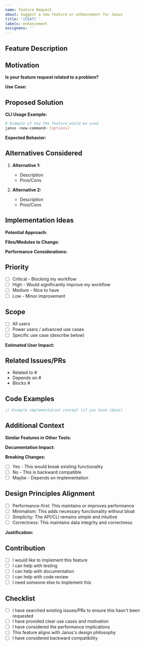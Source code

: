 ```yaml
---
name: Feature Request
about: Suggest a new feature or enhancement for Janus
title: '[FEAT] '
labels: enhancement
assignees: ''
---
```


## Feature Description

<!-- A clear and concise description of the feature you'd like to see -->

## Motivation

<!-- Why is this feature needed? What problem does it solve? -->

**Is your feature request related to a problem?**
<!-- e.g., I'm always frustrated when... -->

**Use Case:**
<!-- Describe your specific use case for this feature -->

## Proposed Solution

<!-- Describe how you envision this feature working -->

**CLI Usage Example:**
```bash
# Example of how the feature would be used
janus <new-command> [options]
```

**Expected Behavior:**
<!-- What should happen when this feature is used? -->

## Alternatives Considered

<!-- Describe alternative solutions or features you've considered -->

1. **Alternative 1:**
   - Description
   - Pros/Cons

2. **Alternative 2:**
   - Description
   - Pros/Cons

## Implementation Ideas

<!-- If you have ideas about how to implement this, share them here -->

**Potential Approach:**
<!-- High-level technical approach (optional) -->

**Files/Modules to Change:**
<!-- If you've looked at the code (optional) -->

**Performance Considerations:**
<!-- How might this affect performance? -->

## Priority

<!-- How important is this feature to you? -->

- [ ] Critical - Blocking my workflow
- [ ] High - Would significantly improve my workflow
- [ ] Medium - Nice to have
- [ ] Low - Minor improvement

## Scope

<!-- Who would benefit from this feature? -->

- [ ] All users
- [ ] Power users / advanced use cases
- [ ] Specific use case (describe below)

**Estimated User Impact:**
<!-- e.g., "Would help users syncing to network drives" -->

## Related Issues/PRs

<!-- Link to related issues or discussions -->

- Related to #
- Depends on #
- Blocks #

## Code Examples

<!-- If applicable, show example code or configuration -->

```rust
// Example implementation concept (if you have ideas)
```

## Additional Context

<!-- Add any other context, screenshots, or examples about the feature request -->

**Similar Features in Other Tools:**
<!-- Does any other tool have this feature? How do they implement it? -->

**Documentation Impact:**
<!-- Would this require significant documentation changes? -->

**Breaking Changes:**
<!-- Would this introduce breaking changes? -->
- [ ] Yes - This would break existing functionality
- [ ] No - This is backward compatible
- [ ] Maybe - Depends on implementation

## Design Principles Alignment

<!-- How does this feature align with Janus's design principles? -->

- [ ] Performance-first: This maintains or improves performance
- [ ] Minimalism: This adds necessary functionality without bloat
- [ ] Simplicity: The API/CLI remains simple and intuitive
- [ ] Correctness: This maintains data integrity and correctness

**Justification:**
<!-- Explain how this fits with Janus's goals -->

## Contribution

<!-- Are you willing to contribute to implementing this feature? -->

- [ ] I would like to implement this feature
- [ ] I can help with testing
- [ ] I can help with documentation
- [ ] I can help with code review
- [ ] I need someone else to implement this

## Checklist

- [ ] I have searched existing issues/PRs to ensure this hasn't been requested
- [ ] I have provided clear use cases and motivation
- [ ] I have considered the performance implications
- [ ] This feature aligns with Janus's design philosophy
- [ ] I have considered backward compatibility